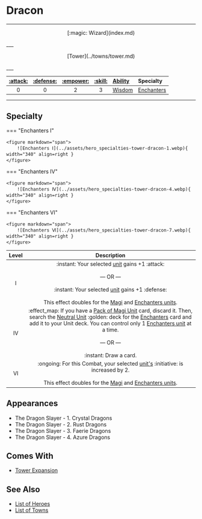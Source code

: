 # Dracon

___
<p style="text-align: center;" markdown>[:magic: Wizard](index.md)</p>
___
<p style="text-align: center;" markdown>[Tower](../towns/tower.md)</p>
___

| [:attack:](../statistics/attack.md) | [:defense:](../statistics/defense.md) | [:empower:](../statistics/power.md) | [:skill:](../statistics/knowledge.md) | [Ability](../abilities/index.md) | Specialty |
| :---: | :---: | :---: | :---: | :--- | :--- |
| 0 | 0 | 2 | 3 | [Wisdom](../abilities/wisdom.md) | [Enchanters](#specialty) |

___


## Specialty

=== "Enchanters Ⅰ"

    <figure markdown="span">
        ![Enchanters Ⅰ](../assets/hero_specialties-tower-dracon-1.webp){ width="340" align=right }
    </figure>

=== "Enchanters Ⅳ"

    <figure markdown="span">
        ![Enchanters Ⅳ](../assets/hero_specialties-tower-dracon-4.webp){ width="340" align=right }
    </figure>

=== "Enchanters Ⅵ"

    <figure markdown="span">
        ![Enchanters Ⅵ](../assets/hero_specialties-tower-dracon-7.webp){ width="340" align=right }
    </figure>


| Level | Description |
| :---: | :---: |
| Ⅰ | :instant: Your selected [unit](../units/index.md) gains +1 :attack:<br><br>— OR —<br><br>:instant: Your selected [unit](../units/index.md) gains +1 :defense:<br><br>This effect doubles for the [Magi](../units/magi.md) and [Enchanters units](../units/enchanters.md). |
| Ⅳ | :effect_map: If you have a [Pack of Magi Unit](../units/magi.md) card, discard it. Then, search the [Neutral Unit](../units/index.md) :golden: deck for the [Enchanters](../units/enchanters.md) card and add it to your Unit deck. You can control only 1 [Enchanters unit](../units/enchanters.md) at a time.<br><br>— OR —<br><br>:instant: Draw a card. |
| Ⅵ | :ongoing: For this Combat, your selected [unit's](../units/index.md) :initiative: is increased by 2.<br><br>This effect doubles for the [Magi](../units/magi.md) and [Enchanters units](../units/enchanters.md). |


## Appearances

- The Dragon Slayer - 1. Crystal Dragons
- The Dragon Slayer - 2. Rust Dragons
- The Dragon Slayer - 3. Faerie Dragons
- The Dragon Slayer - 4. Azure Dragons


## Comes With

- [Tower Expansion](../content.md)


## See Also

- [List of Heroes](index.md)
- [List of Towns](../towns/index.md)

